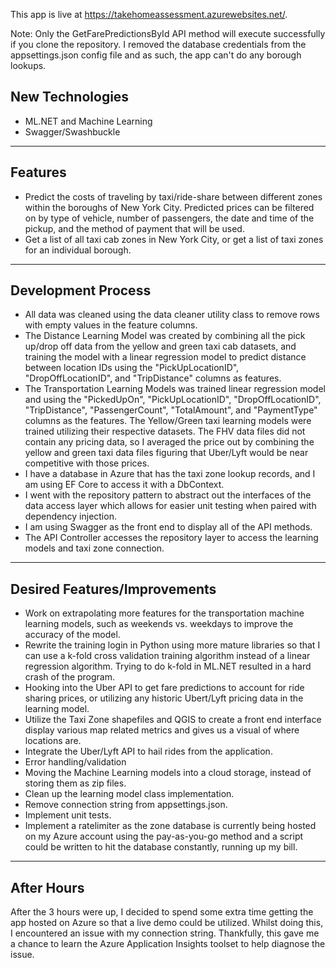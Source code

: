 This app is live at https://takehomeassessment.azurewebsites.net/.

Note: Only the GetFarePredictionsById API method will execute successfully if you clone the repository. I removed the database credentials from the appsettings.json config file and as such, the app can't do any borough lookups.

## New Technologies
- ML.NET and Machine Learning
- Swagger/Swashbuckle

---

## Features
- Predict the costs of traveling by taxi/ride-share between different zones within the boroughs of New York City. Predicted prices can be filtered on by type of vehicle, number of passengers, the date and time of the pickup, and the method of payment that will be used.
- Get a list of all taxi cab zones in New York City, or get a list of taxi zones for an individual borough.

---

## Development Process
- All data was cleaned using the data cleaner utility class to remove rows with empty values in the feature columns.
- The Distance Learning Model was created by combining all the pick up/drop off data from the yellow and green taxi cab datasets, and training the model with a linear regression model to predict distance between location IDs using the "PickUpLocationID", "DropOffLocationID", and "TripDistance" columns as features.
- The Transportation Learning Models was trained linear regression model and using the "PickedUpOn", "PickUpLocationID", "DropOffLocationID", "TripDistance", "PassengerCount", "TotalAmount", and "PaymentType" columns as the features. The Yellow/Green taxi learning models were trained utilizing their respective datasets. The FHV data files did not contain any pricing data, so I averaged the price out by combining the yellow and green taxi data files figuring that Uber/Lyft would be near competitive with those prices.
- I have a database in Azure that has the taxi zone lookup records, and I am using EF Core to access it with a DbContext.
- I went with the repository pattern to abstract out the interfaces of the data access layer which allows for easier unit testing when paired with dependency injection.
- I am using Swagger as the front end to display all of the API methods.
- The API Controller accesses the repository layer to access the learning models and taxi zone connection.

---

## Desired Features/Improvements
- Work on extrapolating more features for the transportation machine learning models, such as weekends vs. weekdays to improve the accuracy of the model.
- Rewrite the training login in Python using more mature libraries so that I can use a k-fold cross validation training algorithm instead of a linear regression algorithm. Trying to do k-fold in ML.NET resulted in a hard crash of the program.
- Hooking into the Uber API to get fare predictions to account for ride sharing prices, or utilizing any historic Ubert/Lyft pricing data in the learning model.
- Utilize the Taxi Zone shapefiles and QGIS to create a front end interface display various map related metrics and gives us a visual of where locations are.
- Integrate the Uber/Lyft API to hail rides from the application.
- Error handling/validation
- Moving the Machine Learning models into a cloud storage, instead of storing them as zip files.
- Clean up the learning model class implementation.
- Remove connection string from appsettings.json.
- Implement unit tests.
- Implement a ratelimiter as the zone database is currently being hosted on my Azure account using the pay-as-you-go method and a script could be written to hit the database constantly, running up my bill.

---

## After Hours
After the 3 hours were up, I decided to spend some extra time getting the app hosted on Azure so that a live demo could be utilized. Whilst doing this, I encountered an issue with my connection string. Thankfully, this gave me a chance to learn the Azure Application Insights toolset to help diagnose the issue.